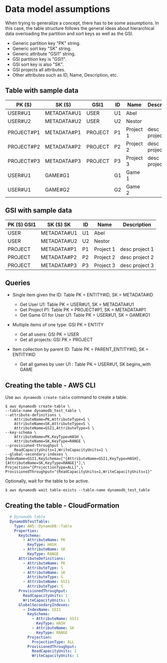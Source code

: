 # Data model assumptions

When trying to generalize a concept, there has to be some assumptions. In this case, the table structure follows the general ideas about hierarchical data overloading the partition and sort keys as well as the GSI.

* Generic partition key "PK" string.
* Generic sort key "SK" string.
* Generic attribute "GSI1" string.
* GSI partition key is "GSI1".
* GSI sort key is also "SK".
* GSI projects all attributes.
* Other attributes such as ID, Name, Description, etc.

## Table with sample data

PK (S) | SK (S) | GSI1 | ID | Name | Description
-------|--------|------|----|------|------------
USER#U1 | METADATA#U1 | USER | U1 | Abel	
USER#U2 | METADATA#U2 | USER | U2 | Nestor	
PROJECT#P1 | METADATA#P1 | PROJECT | P1 | Project 1 | desc project 1
PROJECT#P2 | METADATA#P2 | PROJECT | P2 | Project 2 | desc project 2
PROJECT#P3 | METADATA#P3 | PROJECT | P3 | Project 3 | desc project 3
USER#U1  | GAME#G1 | | G1 | Game 1 |
USER#U1  | GAME#G2 | | G2 | Game 2 |

## GSI with sample data

PK (S) GSI1 | SK (S) SK | ID | Name | Description
------------|-----------|----|------|------------
USER | METADATA#U1 | U1 | Abel	  |
USER | METADATA#U2 | U2 | Nestor  |	
PROJECT | METADATA#P1 | P1 | Project 1 | desc project 1
PROJECT | METADATA#P2 | P2 | Project 2 | desc project 2
PROJECT | METADATA#P3 | P3 | Project 3 | desc project 3


## Queries

* Single item given the ID: Table PK = ENTITY#ID, SK = METADATA#ID
  * Get User U1: Table PK = USER#U1, SK = METADATA#U1
  * Get Project P1: Table PK = PROJECT#P1, SK = METADATA#P1
  * Get Game G1 for User U1: Table PK = USER#U1, SK = GAME#G1

* Multiple items of one type: GSI PK = ENTITY
  * Get all users: GSI PK = USER
  * Get all projects: GSI PK = PROJECT

* Item collection by parent ID: Table PK = PARENT_ENTITY#ID, SK = ENTITY#ID
  * Get all games by user U1 : Table PK = USER#U1, SK begins_with GAME

## Creating the table - AWS CLI

Use ```aws dynamodb create-table``` command to create a table.

```shell
$ aws dynamodb create-table \
--table-name dynamodb_test_table \
--attribute-definitions \
    AttributeName=PK,AttributeType=S \
    AttributeName=SK,AttributeType=S \
    AttributeName=GSI1,AttributeType=S \
--key-schema \
    AttributeName=PK,KeyType=HASH \
    AttributeName=SK,KeyType=RANGE \
--provisioned-throughput \
    ReadCapacityUnits=1,WriteCapacityUnits=1 \
--global-secondary-indexes \
IndexName=GSI1,KeySchema=["{AttributeName=GSI1,KeyType=HASH},{AttributeName=SK,KeyType=RANGE}"],\
Projection="{ProjectionType=ALL}",\
ProvisionedThroughput="{ReadCapacityUnits=1,WriteCapacityUnits=1}"
```

Optionally, wait for the table to be active.

```shell
$ aws dynamodb wait table-exists --table-name dynamodb_test_table
```

## Creating the table - CloudFormation

```yaml
  # DynamoDb table
  DynamoDbTestTable:
    Type: AWS::DynamoDB::Table
    Properties: 
      KeySchema: 
        - AttributeName: PK
          KeyType: HASH
        - AttributeName: SK
          KeyType: RANGE
      AttributeDefinitions:
        - AttributeName: PK
          AttributeType: S
        - AttributeName: SK
          AttributeType: S
        - AttributeName: GSI1
          AttributeType: S
      ProvisionedThroughput:
        ReadCapacityUnits: 1
        WriteCapacityUnits: 1
      GlobalSecondaryIndexes:
        - IndexName: GSI1
          KeySchema: 
            - AttributeName: GSI1
              KeyType: HASH
            - AttributeName: SK
              KeyType: RANGE
          Projection: 
            ProjectionType: ALL
          ProvisionedThroughput: 
            ReadCapacityUnits: 1
            WriteCapacityUnits: 1
```
